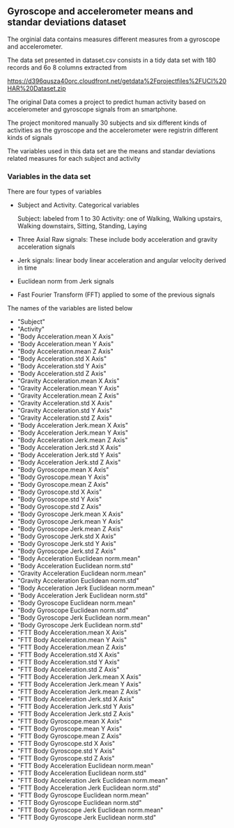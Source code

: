 ## Gyroscope and accelerometer means and standar deviations dataset

The orginial data contains measures different measures from a gyroscope and accelerometer.

The data set presented in dataset.csv consists in a tidy data set with 180 records and 6o 8 columns extracted from 

https://d396qusza40orc.cloudfront.net/getdata%2Fprojectfiles%2FUCI%20HAR%20Dataset.zip 


The original Data comes a project to predict human activity based on accelerometer and gyroscope signals from an smartphone.

The project monitored manually 30 subjects and six different kinds of activities as the gyroscope and the accelerometer were registrin different kinds of signals

The variables used in this data set are the means and standar deviations related measures for each subject and activity


### Variables in the data set

There are four types of variables

* Subject and Activity. Categorical variables

	Subject: labeled from 1 to 30
	Activity: one of Walking, Walking upstairs, Walking downstairs, Sitting, Standing, Laying

* Three Axial Raw signals: These include body acceleration and gravity acceleration signals

* Jerk signals: linear body linear acceleration and angular velocity derived in time

* Euclidean norm from Jerk signals

* Fast Fourier Transform (FFT) applied to some of the previous signals


The names of the variables are listed below

* "Subject"                                       
* "Activity"                                      
* "Body Acceleration.mean X Axis"                 
* "Body Acceleration.mean Y Axis"                 
* "Body Acceleration.mean Z Axis"                 
* "Body Acceleration.std X Axis"                  
* "Body Acceleration.std Y Axis"                  
* "Body Acceleration.std Z Axis"                  
* "Gravity Acceleration.mean X Axis"              
* "Gravity Acceleration.mean Y Axis"              
* "Gravity Acceleration.mean Z Axis"              
* "Gravity Acceleration.std X Axis"               
* "Gravity Acceleration.std Y Axis"               
* "Gravity Acceleration.std Z Axis"               
* "Body Acceleration Jerk.mean X Axis"            
* "Body Acceleration Jerk.mean Y Axis"            
* "Body Acceleration Jerk.mean Z Axis"            
* "Body Acceleration Jerk.std X Axis"             
* "Body Acceleration Jerk.std Y Axis"             
* "Body Acceleration Jerk.std Z Axis"             
* "Body Gyroscope.mean X Axis"                    
* "Body Gyroscope.mean Y Axis"                    
* "Body Gyroscope.mean Z Axis"                    
* "Body Gyroscope.std X Axis"                     
* "Body Gyroscope.std Y Axis"                     
* "Body Gyroscope.std Z Axis"                     
* "Body Gyroscope Jerk.mean X Axis"               
* "Body Gyroscope Jerk.mean Y Axis"               
* "Body Gyroscope Jerk.mean Z Axis"               
* "Body Gyroscope Jerk.std X Axis"                
* "Body Gyroscope Jerk.std Y Axis"                
* "Body Gyroscope Jerk.std Z Axis"                
* "Body Acceleration Euclidean norm.mean"         
* "Body Acceleration Euclidean norm.std"          
* "Gravity Acceleration Euclidean norm.mean"      
* "Gravity Acceleration Euclidean norm.std"       
* "Body Acceleration Jerk Euclidean norm.mean"    
* "Body Acceleration Jerk Euclidean norm.std"     
* "Body Gyroscope Euclidean norm.mean"            
* "Body Gyroscope Euclidean norm.std"             
* "Body Gyroscope Jerk Euclidean norm.mean"       
* "Body Gyroscope Jerk Euclidean norm.std"        
* "FTT Body Acceleration.mean X Axis"             
* "FTT Body Acceleration.mean Y Axis"             
* "FTT Body Acceleration.mean Z Axis"             
* "FTT Body Acceleration.std X Axis"              
* "FTT Body Acceleration.std Y Axis"              
* "FTT Body Acceleration.std Z Axis"              
* "FTT Body Acceleration Jerk.mean X Axis"        
* "FTT Body Acceleration Jerk.mean Y Axis"        
* "FTT Body Acceleration Jerk.mean Z Axis"        
* "FTT Body Acceleration Jerk.std X Axis"         
* "FTT Body Acceleration Jerk.std Y Axis"         
* "FTT Body Acceleration Jerk.std Z Axis"         
* "FTT Body Gyroscope.mean X Axis"                
* "FTT Body Gyroscope.mean Y Axis"                
* "FTT Body Gyroscope.mean Z Axis"                
* "FTT Body Gyroscope.std X Axis"                 
* "FTT Body Gyroscope.std Y Axis"                 
* "FTT Body Gyroscope.std Z Axis"                 
* "FTT Body Acceleration Euclidean norm.mean"     
* "FTT Body Acceleration Euclidean norm.std"      
* "FTT Body Acceleration Jerk Euclidean norm.mean"
* "FTT Body Acceleration Jerk Euclidean norm.std" 
* "FTT Body Gyroscope Euclidean norm.mean"        
* "FTT Body Gyroscope Euclidean norm.std"         
* "FTT Body Gyroscope Jerk Euclidean norm.mean"   
* "FTT Body Gyroscope Jerk Euclidean norm.std"


